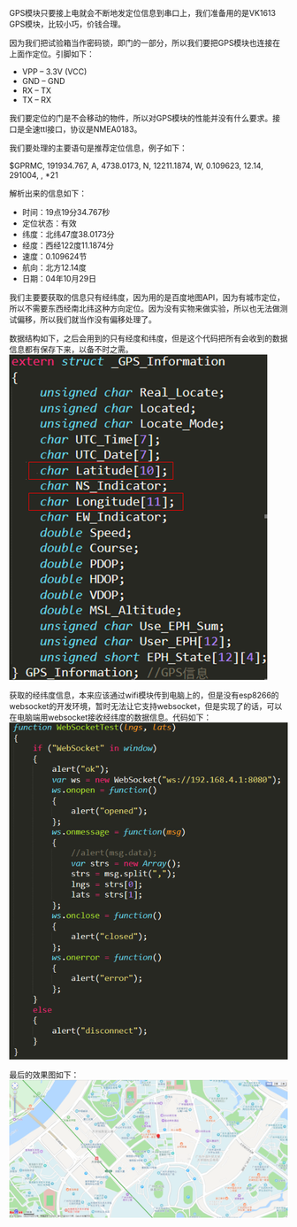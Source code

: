 GPS模块只要接上电就会不断地发定位信息到串口上，我们准备用的是VK1613 GPS模块，比较小巧，价钱合理。

因为我们把试验箱当作密码锁，即门的一部分，所以我们要把GPS模块也连接在上面作定位。引脚如下：

- VPP – 3.3V (VCC)
- GND – GND
- RX – TX
- TX – RX

我们要定位的门是不会移动的物件，所以对GPS模块的性能并没有什么要求。接口是全速ttl接口，协议是NMEA0183。

我们要处理的主要语句是推荐定位信息，例子如下：

$GPRMC, 191934.767, A, 4738.0173, N, 12211.1874, W, 0.109623, 12.14, 291004, , *21

解析出来的信息如下：

- 时间：19点19分34.767秒
- 定位状态：有效
- 纬度：北纬47度38.0173分
- 经度：西经122度11.1874分
- 速度：0.109624节
- 航向：北方12.14度
- 日期：04年10月29日

我们主要要获取的信息只有经纬度，因为用的是百度地图API，因为有城市定位，所以不需要东西经南北纬这种方向定位。因为没有实物来做实验，所以也无法做测试偏移，所以我们就当作没有偏移处理了。

数据结构如下，之后会用到的只有经度和纬度，但是这个代码把所有会收到的数据信息都有保存下来，以备不时之需。
![struct](struct.png)
 
获取的经纬度信息，本来应该通过wifi模块传到电脑上的，但是没有esp8266的websocket的开发环境，暂时无法让它支持websocket，但是实现了的话，可以在电脑端用websocket接收经纬度的数据信息。代码如下：
![websocket](websocket.png)
 
最后的效果图如下：
![result](result.png)
